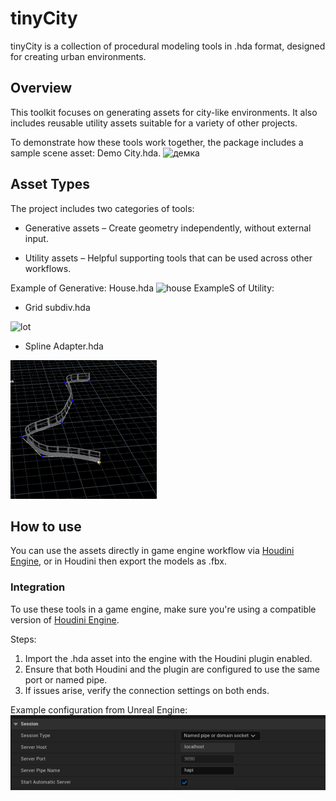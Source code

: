 # tinyCity
tinyCity is a collection of procedural modeling tools in .hda format, designed for creating urban environments.


## Overview
This toolkit focuses on generating assets for city-like environments. It also includes reusable utility assets suitable for a variety of other projects.

To demonstrate how these tools work together, the package includes a sample scene asset: Demo City.hda.
![демка](readme\gorod.gif)

## Asset Types
The project includes two categories of tools:

- Generative assets – Create geometry independently, without external input.

- Utility assets – Helpful supporting tools that can be used across other workflows.

Example of Generative: House.hda 
![house](readme/house.gif)
ExampleS of Utility:
- Grid subdiv.hda

![lot](readme/lotsubdivapplications.gif)
- Spline Adapter.hda

![fence](readme/fence.gif)

## How to use
You can use the assets directly in game engine workflow via [Houdini Engine](https://github.com/sideeffects/HoudiniEngineForUnreal), or in Houdini then export the models as .fbx.

### Integration
To use these tools in a game engine, make sure you're using a compatible version of [Houdini Engine](https://github.com/sideeffects/HoudiniEngineForUnreal).

Steps:
1) Import the .hda asset into the engine with the Houdini plugin enabled.
2) Ensure that both Houdini and the plugin are configured to use the same port or named pipe.
3) If issues arise, verify the connection settings on both ends.

Example configuration from Unreal Engine:
![alt text](readme\unreal_hapi.png)

